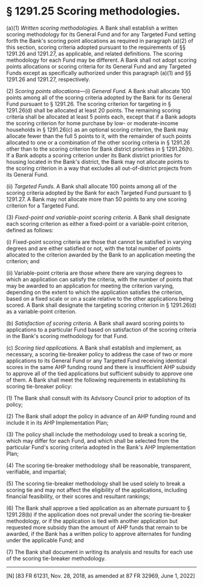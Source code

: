 # § 1291.25   Scoring methodologies.

(a)(1) *Written scoring methodologies.* A Bank shall establish a written scoring methodology for its General Fund and for any Targeted Fund setting forth the Bank's scoring point allocations as required in paragraph (a)(2) of this section, scoring criteria adopted pursuant to the requirements of §§ 1291.26 and 1291.27, as applicable, and related definitions. The scoring methodology for each Fund may be different. A Bank shall not adopt scoring points allocations or scoring criteria for its General Fund and any Targeted Funds except as specifically authorized under this paragraph (a)(1) and §§ 1291.26 and 1291.27, respectively.


(2) *Scoring points allocations*—(i) *General Fund.* A Bank shall allocate 100 points among all of the scoring criteria adopted by the Bank for its General Fund pursuant to § 1291.26. The scoring criterion for targeting in § 1291.26(d) shall be allocated at least 20 points. The remaining scoring criteria shall be allocated at least 5 points each, except that if a Bank adopts the scoring criterion for home purchase by low- or moderate-income households in § 1291.26(c) as an optional scoring criterion, the Bank may allocate fewer than the full 5 points to it, with the remainder of such points allocated to one or a combination of the other scoring criteria in § 1291.26 other than to the scoring criterion for Bank district priorities in § 1291.26(h). If a Bank adopts a scoring criterion under its Bank district priorities for housing located in the Bank's district, the Bank may not allocate points to the scoring criterion in a way that excludes all out-of-district projects from its General Fund.


(ii) *Targeted Funds.* A Bank shall allocate 100 points among all of the scoring criteria adopted by the Bank for each Targeted Fund pursuant to § 1291.27. A Bank may not allocate more than 50 points to any one scoring criterion for a Targeted Fund.


(3) *Fixed-point and variable-point scoring criteria.* A Bank shall designate each scoring criterion as either a fixed-point or a variable-point criterion, defined as follows:


(i) Fixed-point scoring criteria are those that cannot be satisfied in varying degrees and are either satisfied or not, with the total number of points allocated to the criterion awarded by the Bank to an application meeting the criterion; and


(ii) Variable-point criteria are those where there are varying degrees to which an application can satisfy the criteria, with the number of points that may be awarded to an application for meeting the criterion varying, depending on the extent to which the application satisfies the criterion, based on a fixed scale or on a scale relative to the other applications being scored. A Bank shall designate the targeting scoring criterion in § 1291.26(d) as a variable-point criterion.


(b) *Satisfaction of scoring criteria.* A Bank shall award scoring points to applications to a particular Fund based on satisfaction of the scoring criteria in the Bank's scoring methodology for that Fund.


(c) *Scoring tied applications.* A Bank shall establish and implement, as necessary, a scoring tie-breaker policy to address the case of two or more applications to its General Fund or any Targeted Fund receiving identical scores in the same AHP funding round and there is insufficient AHP subsidy to approve all of the tied applications but sufficient subsidy to approve one of them. A Bank shall meet the following requirements in establishing its scoring tie-breaker policy:


(1) The Bank shall consult with its Advisory Council prior to adoption of its policy;


(2) The Bank shall adopt the policy in advance of an AHP funding round and include it in its AHP Implementation Plan;


(3) The policy shall include the methodology used to break a scoring tie, which may differ for each Fund, and which shall be selected from the particular Fund's scoring criteria adopted in the Bank's AHP Implementation Plan;


(4) The scoring tie-breaker methodology shall be reasonable, transparent, verifiable, and impartial;


(5) The scoring tie-breaker methodology shall be used solely to break a scoring tie and may not affect the eligibility of the applications, including financial feasibility, or their scores and resultant rankings;


(6) The Bank shall approve a tied application as an alternate pursuant to § 1291.28(b) if the application does not prevail under the scoring tie-breaker methodology, or if the application is tied with another application but requested more subsidy than the amount of AHP funds that remain to be awarded, if the Bank has a written policy to approve alternates for funding under the applicable Fund; and


(7) The Bank shall document in writing its analysis and results for each use of the scoring tie-breaker methodology.



---

[N] [83 FR 61231, Nov. 28, 2018, as amended at 87 FR 32969, June 1, 2022]




